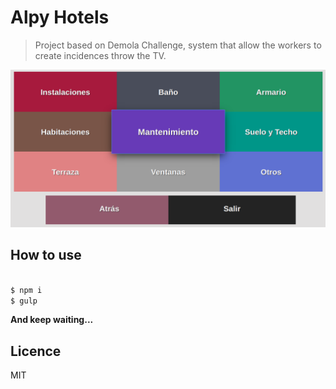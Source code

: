 # Alpy Hotels
> Project based on Demola Challenge, system that allow the workers to create incidences throw the TV. 


![captura](screenshot.png)


## How to use

```bash

$ npm i
$ gulp


```

**And keep waiting...**

## Licence
MIT

